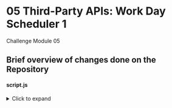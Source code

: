 # 05 Third-Party APIs: Work Day Scheduler 1
Challenge Module 05



## Brief overview of changes done on the Repository
#### script.js
<details>
  <summary>Click to expand</summary> 
- moment.js used to figure out current time, important for the future if/else statements that determine if a box is supposed to be in the past/present/future.
  
- function used to record the current time, runs current time vs the blockTime(time of a certain box) to determine if its past/present/future. 
  
- Local storage used to assign information that is writted, and save it.
  
- Depending on what they answer yes to, their answer is ran through an elaborate if statement that uses concat to merg arrays together, and a math.random method is used to choose random characters of the arrays.
</details>
